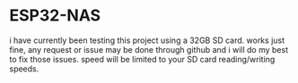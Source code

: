 # ESP32-NAS
i have currently been testing this project using a 32GB SD card. works just fine, any request or issue may be done through github and i will do my best to fix those issues.
speed will be limited to your SD card reading/writing speeds.

